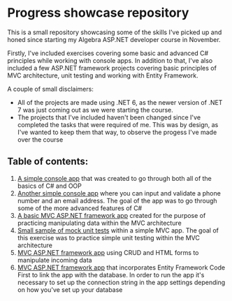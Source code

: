 # Progress showcase repository

This is a small repository showcasing some of the skills I've picked up and honed since starting my Algebra ASP.NET developer course in November.

Firstly, I've included exercises covering some basic and advanced C# principles while working with console apps. In addition to that, I've also included a few ASP.NET framework projects covering basic principles of MVC architecture, unit testing and working with Entity Framework.

A couple of small disclaimers: 
- All of the projects are made using .NET 6, as the newer version of .NET 7 was just coming out as we were starting the course.
- The projects that I've included haven't been changed since I've completed the tasks that were required of me. This was by design, as I've wanted to keep them that way, to observe the progess I've made over the course 

## Table of contents:
1. [A simple console app](https://github.com/BKrizanec/practice_repository/tree/main/Simple%20Input%20Console%20App) that was created to go through both all of the basics of C# and OOP 
2. [Another simple console app](https://github.com/BKrizanec/practice_repository/tree/main/Another%20Simple%20Console%20App) where you can input and validate a phone number and an email address. The goal of the app was to go through some of the more advanced features of C#
3. [A basic MVC ASP.NET framework app](https://github.com/BKrizanec/practice_repository/tree/main/Basic%20ASP.NET%20MVC) created for the purpose of practicing manipulating data within the MVC architecture
4. [Small sample of mock unit tests](https://github.com/BKrizanec/practice_repository/tree/main/Unit%20testing) within a simple MVC app. The goal of this exercise was to practice simple unit testing within the MVC architecture
5. [MVC ASP.NET framework app](https://github.com/BKrizanec/practice_repository/tree/main/CRUD%20practice) using CRUD and HTML forms to manipulate incoming data
6. [MVC ASP.NET framework app](https://github.com/BKrizanec/practice_repository/tree/main/Entity%20Framework%20and%20MVC) that incorporates Entity Framework Code First to link the app with the database. In order to run the app it's necessary to set up the connection string in the app settings depending on how you've set up your database
